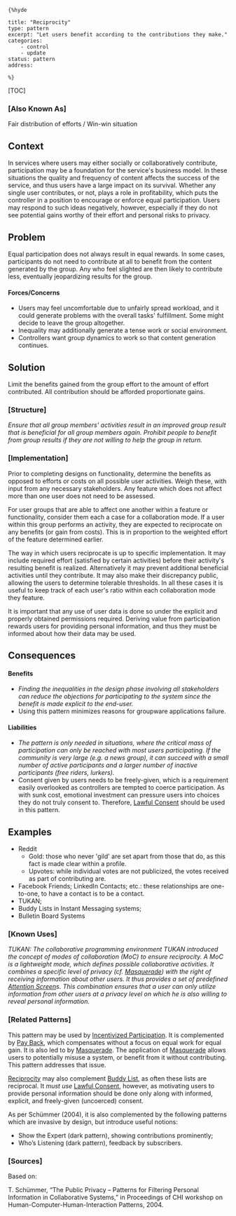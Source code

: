     {%hyde

    title: "Reciprocity"
    type: pattern
    excerpt: "Let users benefit according to the contributions they make."
    categories:
        - control
        - update
    status: pattern
    address:

    %}

[TOC]

### [Also Known As]
<!-- All other names the pattern is known by.-->

Fair distribution of efforts / Win-win situation

## Context
<!-- The situations in which the pattern may apply.-->

In services where users may either socially or collaboratively contribute, participation may be a foundation for the service's business model. In these situations the quality and frequency of content affects the success of the service, and thus users have a large impact on its survival. Whether any single user contributes, or not, plays a role in profitability, which puts the controller in a position to encourage or enforce equal participation. Users may respond to such ideas negatively, however, especially if they do not see potential gains worthy of their effort and personal risks to privacy.

## Problem
<!-- The problem a pattern addresses, including a list of forces describing why a problem might be difficult to solve.-->

Equal participation does not always result in equal rewards. In some cases, participants do not need to contribute at all to benefit from the content generated by the group. Any who feel slighted are then likely to contribute less, eventually jeopardizing results for the group.

#### Forces/Concerns
- Users may feel uncomfortable due to unfairly spread workload, and it could generate problems with the overall tasks' fulfillment. Some might decide to leave the group altogether.
- Inequality may additionally generate a tense work or social environment.
- Controllers want group dynamics to work so that content generation continues.

## Solution
<!-- A concise description of how the pattern addresses the problem.-->

Limit the benefits gained from the group effort to the amount of effort contributed. All contribution should be afforded proportionate gains.


### [Structure]
<!--A detailed specification of the structural aspects of the pattern. A class diagram if applicable.-->

_Ensure that all group members' activities result in an improved group result that is beneficial for all group members again. Prohibit people to benefit from group results if they are not willing to help the group in return._

### [Implementation]
<!--Guidelines for implementing the pattern; code fragments; suggested PETS; policy fragments.-->

Prior to completing designs on functionality, determine the benefits as opposed to efforts or costs on all possible user activities. Weigh these, with input from any necessary stakeholders. Any feature which does not affect more than one user does not need to be assessed.

For user groups that are able to affect one another within a feature or functionality, consider them each a case for a collaboration mode. If a user within this group performs an activity, they are expected to reciprocate on any benefits (or gain from costs). This is in proportion to the weighted effort of the feature determined earlier.

The way in which users reciprocate is up to specific implementation. It may include required effort (satisfied by certain activities) before their activity's resulting benefit is realized. Alternatively it may prevent additional beneficial activities until they contribute. It may also make their discrepancy public, allowing the users to determine tolerable thresholds. In all these cases it is useful to keep track of each user's ratio within each collaboration mode they feature.

It is important that any use of user data is done so under the explicit and properly obtained permissions required. Deriving value from participation rewards users for providing personal information, and thus they must be informed about how their data may be used.

## Consequences
<!--The advantages (benefits) and disadvantages (liabilities) of applying the pattern.-->

#### Benefits
- _Finding the inequalities in the design phase involving all stakeholders can reduce the objections for participating to the system since the benefit is made explicit to the end-user._
- Using this pattern minimizes reasons for groupware applications failure.

#### Liabilities
- _The pattern is only needed in situations, where the critical mass of participation can only be reached with most users participating. If the community is very large (e.g. a news group), it can succeed with a small number of active participants and a larger number of inactive participants (free riders, lurkers)._
- Consent given by users needs to be freely-given, which is a requirement easily overlooked as controllers are tempted to coerce participation. As with sunk cost, emotional investment can pressure users into choices they do not truly consent to. Therefore, [Lawful Consent](Lawful-Consent) should be used in this pattern.

<!--### [Constraints]-->
<!-- limitations as a consequence of applying the pattern.-->



## Examples
<!--Motivational example to see how the pattern is applied.-->

- Reddit
    - Gold: those who never 'gild' are set apart from those that do, as this fact is made clear within a profile.
    - Upvotes: while individual votes are not publicized, the votes received as part of contributing are.
- Facebook Friends; LinkedIn Contacts; etc.: these relationships are one-to-one, to have a contact is to be a contact.
- TUKAN;
- Buddy Lists in Instant Messaging systems;
- Bulletin Board Systems

### [Known Uses]
<!-- Pointers to various applications of the pattern.-->

_TUKAN: The collaborative programming environment TUKAN introduced the concept of modes of collaboration (MoC) to ensure reciprocity. A MoC is a lightweight mode, which defines possible collaborative activities. It combines a specific level of privacy (cf. [Masquerade](Masquerade)) with the right of receiving information about other users. It thus provides a set of predefined [Attention Screen](Attention-Screen)s. This combination ensures that a user can only utilize information from other users at a privacy level on which he is also willing to reveal personal information._

<!--## See Also-->
<!-- Any pointers to relevant information, not contained in the subfields below.-->



### [Related Patterns]
<!-- Supporting and conflicting patterns-->

This pattern may be used by [Incentivized Participation](Incentivized-Participation). It is complemented by [Pay Back](Pay-Back), which compensates without a focus on equal work for equal gain. It is also led to by [Masquerade](Masquerade). The application of [Masquerade](Masquerade) allows users to potentially misuse a system, or benefit from it without contributing. This pattern addresses that issue.

[Reciprocity](Reciprocity) may also complement [Buddy List](Buddy-List), as often these lists are reciprocal. It _must use_ [Lawful Consent](Lawful-Consent), however, as motivating users to provide personal information should be done only along with informed, explicit, and freely-given (uncoerced) consent.

As per Schümmer (2004), it is also complemented by the following patterns which are invasive by design, but introduce useful notions:

- Show the Expert (dark pattern), showing contributions prominently;
- Who’s Listening (dark pattern), feedback by subscribers.

### [Sources]
<!-- References to the original source of the pattern.-->

Based on:

T. Schümmer, “The Public Privacy – Patterns for Filtering Personal Information in Collaborative Systems,” in Proceedings of CHI workshop on Human-Computer-Human-Interaction Patterns, 2004.

<!--## General Comments-->
<!-- Separate discussion on the pattern.-->



<!--## Tags-->
<!-- User definable descriptors for additional correlation.-->





